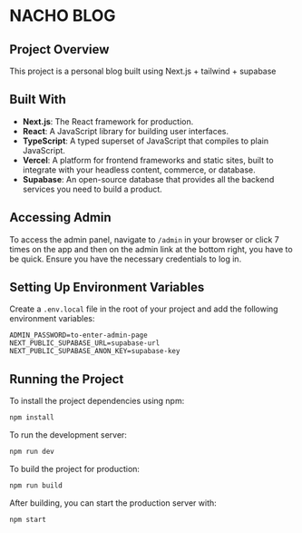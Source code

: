 # NACHO BLOG

## Project Overview

This project is a personal blog built using Next.js + tailwind + supabase

## Built With

- **Next.js**: The React framework for production.
- **React**: A JavaScript library for building user interfaces.
- **TypeScript**: A typed superset of JavaScript that compiles to plain JavaScript.
- **Vercel**: A platform for frontend frameworks and static sites, built to integrate with your headless content, commerce, or database.
- **Supabase**: An open-source database that provides all the backend services you need to build a product.

## Accessing Admin

To access the admin panel, navigate to `/admin` in your browser or click 7 times on the app and then on the admin link at the bottom right, you have to be quick.
Ensure you have the necessary credentials to log in.

## Setting Up Environment Variables

Create a `.env.local` file in the root of your project and add the following environment variables:

```plaintext
ADMIN_PASSWORD=to-enter-admin-page
NEXT_PUBLIC_SUPABASE_URL=supabase-url
NEXT_PUBLIC_SUPABASE_ANON_KEY=supabase-key
```

## Running the Project

To install the project dependencies using npm:

```bash
npm install
```

To run the development server:

```bash
npm run dev
```

To build the project for production:

```bash
npm run build
```

After building, you can start the production server with:

```bash
npm start
```
